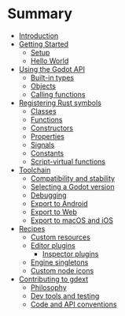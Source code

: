 <!--
  ~ Copyright (c) godot-rust; Bromeon and contributors.
  ~ This Source Code Form is subject to the terms of the Mozilla Public
  ~ License, v. 2.0. If a copy of the MPL was not distributed with this
  ~ file, You can obtain one at https://mozilla.org/MPL/2.0/.
-->

# Summary

- [Introduction](index.md)
- [Getting Started](intro/index.md)
  - [Setup](intro/setup.md)
  - [Hello World](intro/hello-world.md)
- [Using the Godot API](godot-api/index.md)
  - [Built-in types](godot-api/builtins.md)
  - [Objects](godot-api/objects.md)
  - [Calling functions](godot-api/functions.md)
- [Registering Rust symbols](register/index.md)
  - [Classes](register/classes.md)
  - [Functions](register/functions.md)
  - [Constructors](register/constructors.md)
  - [Properties](register/properties.md)
  - [Signals](register/signals.md)
  - [Constants](register/constants.md)
  - [Script-virtual functions](register/virtual-functions.md)
- [Toolchain](toolchain/index.md)
  - [Compatibility and stability](toolchain/compatibility.md)
  - [Selecting a Godot version](toolchain/godot-version.md)
  - [Debugging](toolchain/debugging.md)
  - [Export to Android](toolchain/export-android.md)
  - [Export to Web](toolchain/export-web.md)
  - [Export to macOS and iOS](toolchain/export-mac-and-ios.md)
- [Recipes](recipes/index.md)
  - [Custom resources](recipes/custom-resources.md)
  - [Editor plugins](recipes/editor-plugin/index.md)
    - [Inspector plugins](recipes/editor-plugin/inspector-plugins.md)
  - [Engine singletons](recipes/engine-singleton.md)
  - [Custom node icons](recipes/custom-icons.md)
- [Contributing to gdext](contribute/index.md)
  - [Philosophy](contribute/philosophy.md)
  - [Dev tools and testing](contribute/dev-tools.md)
  - [Code and API conventions](contribute/conventions.md)
